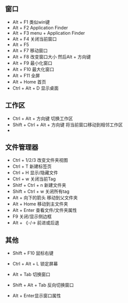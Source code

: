 ## 窗口
* Alt + F1 类似win键
* Alt + F2 Application Finder
* Alt + F3 menu + Application Finder
* Alt + F4 关闭当前窗口
* Alt + F5 
* Alt + F7 移动窗口
* Alt + F8 改变窗口大小 然后Alt + 方向键
* Alt + F9 最小化窗口
* Alt + F10 最大化窗口
* Alt + F11 全屏
* Alt + Home 首页
* Ctrl + Alt + D 显示桌面

## 工作区
* Ctrl + Alt + 方向键 切换工作区
* Shift + Ctrl + Alt + 方向键 将当前窗口移动到相邻工作区
* 

## 文件管理器
* Ctrl + 1/2/3 改变文件夹视图
* Ctrl + T 新建标签页
* Ctrl + H 显示/隐藏文件
* Ctrl + w 关闭当前Tag
* Shitf + Ctrl + n 新建文件夹
* Shift + Ctrl + w 关闭所有tag
* Alt + 向下的箭头 移动到父文件夹
* Alt + Home 移动到主文件夹
* Alt + Enter 查看文件/文件夹属性
* F9 关闭/显示侧边框
* Alt + 《-/-> 前进或后退

## 其他
* Shift + F10 鼠标右键
* Ctrl + Alt + L 锁定屏幕
* Alt + Tab 切换窗口
* Shift + Alt + Tab 反向切换窗口

* Alt + Enter显示窗口属性
